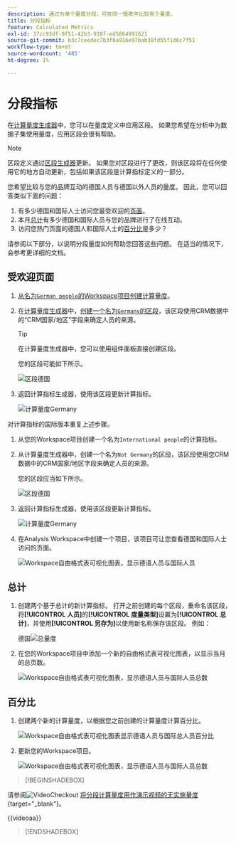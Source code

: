 ```yaml
---
description: 通过为单个量度分段，可在同一报表中比较各个量度。
title: 分段指标
feature: Calculated Metrics
exl-id: 37cc93df-9f51-42b3-918f-ed5864991621
source-git-commit: b3c7ceedec7b3f6a916e97bab38fd55f1d6c7f51
workflow-type: tm+mt
source-wordcount: '485'
ht-degree: 1%

---
```


# 分段指标

在[计算量度生成器](cm-build-metrics.md#definition-builder)中，您可以在量度定义中应用区段。 如果您希望在分析中为数据子集使用量度，应用区段会很有帮助。

>[!NOTE]
>
>区段定义通过[区段生成器](/help/components/segments/seg-builder.md)更新。 如果您对区段进行了更改，则该区段将在任何使用它的地方自动更新，包括如果该区段是计算指标定义的一部分。
>

您希望比较与您的品牌互动的德国人员与德国以外人员的量度。 因此，您可以回答类似下面的问题：

1. 有多少德国和国际人士访问您最受欢迎的[页面](#popular-pages)。
1. 本月[总计](#totals)有多少德国和国际人员与您的品牌进行了在线互动。
1. 访问您热门页面的德国人和国际人士的[百分比](#percentages)是多少？

请参阅以下部分，以说明分段量度如何帮助您回答这些问题。 在适当的情况下，会参考更详细的文档。

## 受欢迎页面

1. [从名为`German people`的Workspace项目创建计算量度](cm-workflow.md)。
1. 在[计算量度生成器](cm-build-metrics.md)中，[创建一个名为`Germany`的区段](/help/components/segments/seg-builder.md)，该区段使用CRM数据中的“CRM国家/地区”字段来确定人员的来源。

   >[!TIP]
   >
   >在计算量度生成器中，您可以使用组件面板直接创建区段。
   >   

   您的区段可能如下所示。

   ![区段德国](assets/filter-germany.png)

1. 返回计算指标生成器，使用该区段更新计算指标。

   ![计算量度Germany](assets/calculated-metric-germany.png)

对计算指标的国际版本重复上述步骤。

1. 从您的Workspace项目创建一个名为`International people`的计算指标。
1. 从计算量度生成器中，创建一个名为`Not Germany`的区段，该区段使用您CRM数据中的CRM国家/地区字段来确定人员的来源。

   您的区段应当如下所示。

   ![区段德国](assets/filter-not-germany.png)

1. 返回计算指标生成器，使用该区段更新计算指标。

   ![计算量度Germany](assets/calculated-metric-notgermany.png)


1. 在Analysis Workspace中创建一个项目，该项目可让您查看德国和国际人士访问的页面。

   ![Workspace自由格式表可视化图表，显示德语人员与国际人员](assets/workspace-german-vs-international.png)


## 总计

1. 创建两个基于总计的新计算指标。 打开之前创建的每个区段，重命名该区段，将&#x200B;**[!UICONTROL 人员]**&#x200B;的&#x200B;**[!UICONTROL 度量类型]**&#x200B;设置为&#x200B;**[!UICONTROL 总计]**，并使用&#x200B;**[!UICONTROL 另存为]**&#x200B;以使用新名称保存该区段。 例如：

   德国![总量度](assets/calculated-metric-germany-total.png)

1. 在您的Workspace项目中添加一个新的自由格式表可视化图表，以显示当月的总页数。

   ![Workspace自由格式表可视化图表，显示德语人员与国际人员总数](assets/workspace-german-vs-international-totals.png)


## 百分比

1. 创建两个新的计算量度，以根据您之前创建的计算量度计算百分比。

   ![Workspace自由格式表可视化图表显示德语人员与国际总人员百分比](assets/calculated-metric-germany-total-percentage.png)


1. 更新您的Workspace项目。

   ![Workspace自由格式表可视化图表，显示德语人员与国际人员总数](assets/workspace-german-vs-international-totals-percentage.png)



>[!BEGINSHADEBOX]

请参阅![VideoCheckout](/help/assets/icons/VideoCheckedOut.svg) [将分段计算量度用作演示视频的无实施量度](https://video.tv.adobe.com/v/37926?quality=12&learn=on&captions=chi_hans){target="_blank"}。

{{videoaa}}

>[!ENDSHADEBOX]

